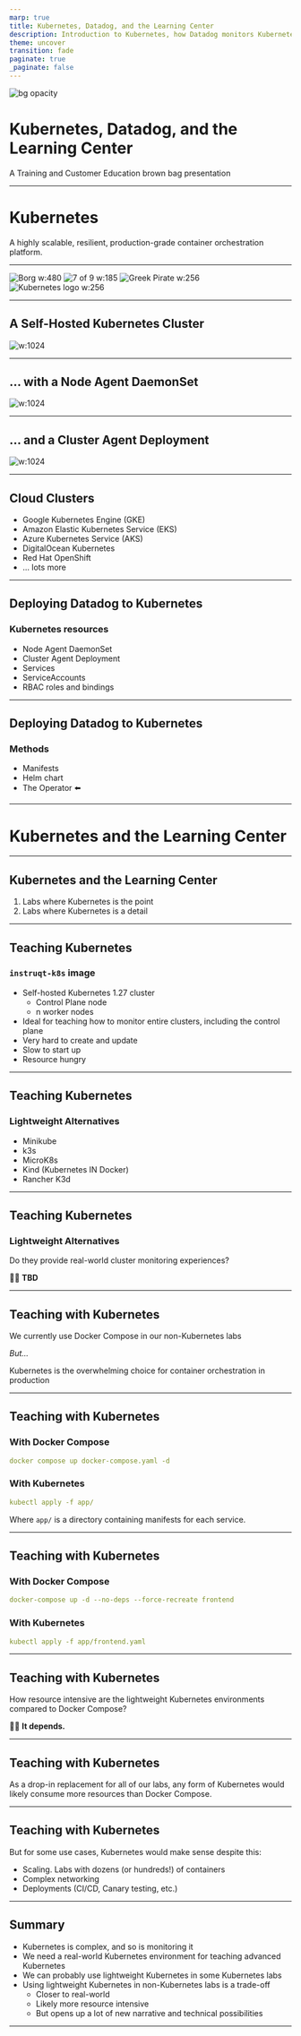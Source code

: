 ```yaml
---
marp: true
title: Kubernetes, Datadog, and the Learning Center
description: Introduction to Kubernetes, how Datadog monitors Kubernetes clusters, and how to use Kubernetes in Learning Center tracks.
theme: uncover
transition: fade
paginate: true
_paginate: false
---
```


![bg opacity](./assets/gradient.jpg)

# <!--fit--> Kubernetes, Datadog, and the Learning Center

A Training and Customer Education
brown bag presentation 

<style scoped>a { color: #36c; }</style>

---

# Kubernetes
A highly scalable, resilient, production-grade container orchestration platform.

<!-- Let's talk about Kubernetes first -->
---

![Borg w:480](./assets/borg.png) ![7 of 9 w:185](../brownbag-k8s-learning-center/assets/7of9.png) ![Greek Pirate w:256](./assets/greek_pirate.png) ![Kubernetes logo w:256](./assets/k8swheel.png)

<!-- 
- In the 2000s, Google started orchestrating containers using an internal project called Borg 
- Around 2013, the next generation of the project was called Seven, for Seven of Nine
- It was open sourced as Kubernetes in 2014. Simply a name that made sense and Google's lawyers would approve
- The logo wheel has 7 points
-->
---

## <!--fit-->  A Self-Hosted Kubernetes Cluster

![w:1024](./assets/kubernetes_cluster.png)

<!-- 
- This is a simplified diagram of a Kubernetes cluster
- This what our `instruqt-k8s` image provides
- [Summarize the control plane parts and kubelet]
-->

---

## ... with a Node Agent DaemonSet

![w:1024](./assets/agent_daemonset.png)

<!-- 
- You can deploy the good old Datadog Agent as a DaemonSet. 
It will realize it's running on a Kubernetes node and start monitoring the node and the containers running on it.
- It will also communicate with the API server to get information about the cluster and the workloads running on it.
- If you have a lot of nodes, that's a lot of requests to the API by each node agent.
-->

---

## <!--fit--> ... and a Cluster Agent Deployment

![w:1024](./assets/cluster_agent.png)

<!--
- The cluster agent was created primarily to consolidate node agent requests to the API server 
- It also enriches the data collected by the node agents with cluster-level information
-->
---

## Cloud Clusters

- Google Kubernetes Engine (GKE)
- Amazon Elastic Kubernetes Service (EKS)
- Azure Kubernetes Service (AKS)
- DigitalOcean Kubernetes
- Red Hat OpenShift
- ... lots more

<!--
- You can run Kubernetes node on almost anything, even Raspberry PIs. 
- And of course, the cloud. Here are just a few of the managed Kubernetes services available.
-->
---

## Deploying Datadog to Kubernetes

### Kubernetes resources

- Node Agent DaemonSet
- Cluster Agent Deployment
- Services
- ServiceAccounts
- RBAC roles and bindings

<!--
- The Datadog Agent and Cluster Agent consist of a number of Kubernetes resources
- There are a few ways to create them...
-->
---

## Deploying Datadog to Kubernetes

### Methods
- Manifests
- Helm chart
- The Operator ⬅️ 

<!--
- Manifests are YAML files that define the resources and workloads that will 
run on the nodes as pods
- Helm charts are like package managers for Kubernetes. They provide a layer of abstraction over manifests and can be used to deploy complex applications
- The Operator is a Kubernetes custom resource that manages the lifecycle of a complex application. It's like a Helm chart on steroids. 
-->
---

# Kubernetes and the Learning Center

---

## Kubernetes and the Learning Center

1. Labs where Kubernetes is the point
2. Labs where Kubernetes is a detail

<!-- 
- Two context for using Kubernetes in the Learning Center
- The first is where the lab is about Kubernetes itself, especially the control plane
- The second is where Kubernetes runs the lab services
-->
---

## Teaching Kubernetes

### `instruqt-k8s` image 

  - Self-hosted Kubernetes 1.27 cluster
    - Control Plane node
    - n worker nodes
  - Ideal for teaching how to monitor entire clusters, including the control plane
  - Very hard to create and update 
  - Slow to start up
  - Resource hungry

<!-- 
We have one Kubernetes image that provides a real-world, self-hosted Kubernetes cluster
-->
---

## Teaching Kubernetes

### Lightweight Alternatives

- Minikube
- k3s
- MicroK8s
- Kind (Kubernetes IN Docker)
- Rancher K3d

<!--
- There are lots of lightweight alternatives to this environment
- Faster startup
- Easier maintenance
- Less resource hungry
-->
---

## Teaching Kubernetes

### Lightweight Alternatives

Do they provide real-world cluster monitoring experiences?

🤷‍♀️ **TBD**

<!--
- These can all provide multi-node clusters
- They all have control planes
-->

---

## Teaching with Kubernetes

We currently use Docker Compose in 
our non-Kubernetes labs

*But...*

Kubernetes is the overwhelming choice for 
container orchestration in production

<!--
- Is a lightweight Kubernetes environment an appropriate container 
  orchestration platform for general tracks?
- Let's see what that would look like...
-->
---
## Teaching with Kubernetes

### With Docker Compose
```yaml
docker compose up docker-compose.yaml -d
```  

### With Kubernetes
```yaml
kubectl apply -f app/
```  

Where `app/` is a directory containing manifests for each service. 

<!-- 
- Still YAML
- You can create a monolithic manifest that defines all the services, but 
  you can also create a manifest for each service.
-->

---

## Teaching with Kubernetes

### With Docker Compose
```yaml
docker-compose up -d --no-deps --force-recreate frontend
```  

### With Kubernetes
```yaml
kubectl apply -f app/frontend.yaml
```  

<!-- 
- Redeploying a service is a little more elegant
- Mounting host resources is an anti-pattern
-->

---

## Teaching with Kubernetes

How resource intensive are the lightweight Kubernetes environments compared to Docker Compose?

🤷‍♀️ **It depends.**

---

## Teaching with Kubernetes
As a drop-in replacement for all of our labs, any form of Kubernetes would likely consume more resources than Docker Compose.

---

## Teaching with Kubernetes
But for some use cases, Kubernetes would make sense despite this:
 - Scaling. Labs with dozens (or hundreds!) of containers
 - Complex networking
 - Deployments (CI/CD, Canary testing, etc.)

 <!--
 - A good scaling use case is teaching tagging strategies
 -->

---

## Summary

- Kubernetes is complex, and so is monitoring it
- We need a real-world Kubernetes environment for teaching advanced Kubernetes
- We can probably use lightweight Kubernetes in some Kubernetes labs
- Using lightweight Kubernetes in non-Kubernetes labs is a trade-off
  - Closer to real-world
  - Likely more resource intensive
  - But opens up a lot of new narrative and technical possibilities

---
